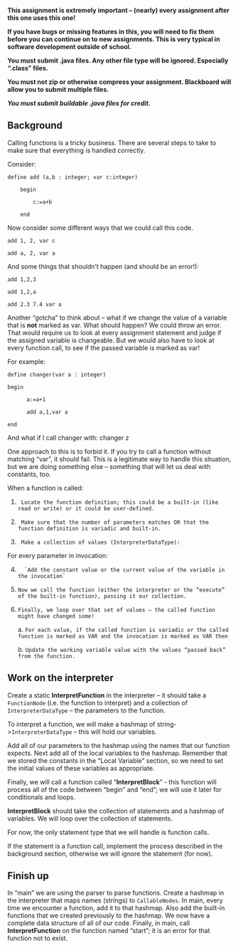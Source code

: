 **This assignment is extremely important – (nearly) every assignment after this one uses this one!**

**If you have bugs or missing features in this, you will need to fix them before you can continue on
to new assignments. This is very typical in software development outside of school.**

**You must submit .java files. Any other file type will be ignored. Especially “.class” files.**

**You must not zip or otherwise compress your assignment. Blackboard will allow you to submit
multiple files.**

***You must submit buildable .java files for credit.***

## Background

Calling functions is a tricky business. There are several steps to take to make sure that everything
is handled correctly.

Consider:

    define add (a,b : integer; var c:integer)
    
        begin
        
            c:=a+b
        
        end

Now consider some different ways that we could call this code.

    add 1, 2, var c
    
    add a, 2, var a

And some things that shouldn’t happen (and should be an error!):

    add 1,2,3
    
    add 1,2,a
    
    add 2.3 7.4 var a

Another “gotcha” to think about – what if we change the value of a variable that is **not** marked
as var. What should happen? We could throw an error. That would require us to look at every
assignment statement and judge if the assigned variable is changeable. But we would also have to
look at every function call, to see if the passed variable is marked as var!

For example:

    define changer(var a : integer)
    
    begin
    
          a:=a+1
    
          add a,1,var a
    
    end

And what if I call changer with:
changer z

One approach to this is to forbid it. If you try to call a function without matching “var”, it
should fail. This is a legitimate way to handle this situation, but we are doing something else –
something that will let us deal with constants, too.

When a function is called:

1)      Locate the function definition; this could be a built-in (like read or write) or it could be user-defined.

2)      Make sure that the number of parameters matches OR that the function definition is variadic and built-in.

3)      Make a collection of values (InterpreterDataType):

For every parameter in invocation:

4)       `Add the constant value or the current value of the variable in the invocation`

5)     Now we call the function (either the interpreter or the “execute” of the built-in function), passing it our collection.

6)     Finally, we loop over that set of values – the called function might have changed some!

   a.       `For each value, if the called function is variadic or the called function is marked as VAR and
   the invocation is marked as VAR then`

   b.       `Update the working variable value with the values “passed back” from the function.`

## Work on the interpreter

Create a static **InterpretFunction** in the interpreter – it should take a `FunctionNode` (i.e. the
function to interpret) and a collection of `InterpreterDataType` – the parameters to the function.

To interpret a function, we will make a hashmap of string->`InterpreterDataType` – this will hold
our
variables.

Add all of our parameters to the hashmap using the names that our function expects. Next add all of
the local variables to the hashmap. Remember that we stored the constants in the “Local Variable”
section, so we need to set the initial values of these variables as appropriate.

Finally, we will call a function called “**InterpretBlock**” - this function will process all of the
code between “begin” and “end”; we will use it later for conditionals and loops.

**InterpretBlock** should take the collection of statements and a hashmap of variables. We will loop
over the collection of statements.

For now, the only statement type that we will handle is function calls.

If the statement is a function call, implement the process described in the background section,
otherwise we will ignore the statement (for now).

## Finish up

In “main” we are using the parser to parse functions. Create a hashmap in the interpreter that maps
names (strings) to `CallableNodes`. In main, every time we encounter a function, add it to that
hashmap. Also add the built-in functions that we created previously to the hashmap. We now have a
complete data structure of all of our code. Finally, in main, call **InterpretFunction** on the
function
named “start”; it is an error for that function not to exist.

 